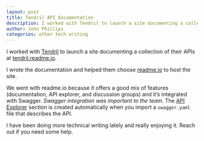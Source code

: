 ```yaml
---
layout: post
title: Tendril API Documentation
description: I worked with Tendril to launch a site documenting a collection of their APIs.
author: John Phillips
categories: other tech writing
---
```


I worked with [Tendril](https://www.tendrilinc.com) to launch a site documenting a collection of their APIs at [tendril.readme.io](https://tendril.readme.io).

I wrote the documentation and helped them choose [readme.io](https://readme.io) to host the site.

We went with readme.io because it offers a good mix of features (documentation,  API explorer, and discussion groups) and it’s integrated with Swagger. *Swagger integration was important to the team*. The [API Explorer](https://tendril.readme.io/v1.0/reference) section is created automatically when you import a `swagger.yaml` file that describes the API.

I have been doing more technical writing lately and really enjoying it. Reach out if you need some help.